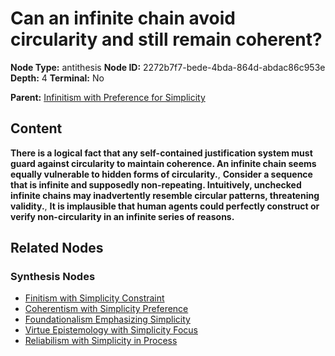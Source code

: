 # Can an infinite chain avoid circularity and still remain coherent?

**Node Type:** antithesis
**Node ID:** 2272b7f7-bede-4bda-864d-abdac86c953e
**Depth:** 4
**Terminal:** No

**Parent:** [Infinitism with Preference for Simplicity](infinitism-with-preference-for-simplicity-synthesis-889456e8-5add-4e2a-9b84-f91df52adf7a.md)

## Content

**There is a logical fact that any self-contained justification system must guard against circularity to maintain coherence. An infinite chain seems equally vulnerable to hidden forms of circularity.**, **Consider a sequence that is infinite and supposedly non-repeating. Intuitively, unchecked infinite chains may inadvertently resemble circular patterns, threatening validity.**, **It is implausible that human agents could perfectly construct or verify non-circularity in an infinite series of reasons.**

## Related Nodes

### Synthesis Nodes

- [Finitism with Simplicity Constraint](finitism-with-simplicity-constraint-synthesis-b7bd3686-333e-463c-8a7a-5054f6a4d76b.md)
- [Coherentism with Simplicity Preference](coherentism-with-simplicity-preference-synthesis-6efbf321-9ed3-48e3-9d5c-a2afd6770380.md)
- [Foundationalism Emphasizing Simplicity](foundationalism-emphasizing-simplicity-synthesis-ec1534a9-bc7f-4c2b-ac12-e648256c4883.md)
- [Virtue Epistemology with Simplicity Focus](virtue-epistemology-with-simplicity-focus-synthesis-0e4117a5-2e14-4be7-9315-15b53e7c8a3b.md)
- [Reliabilism with Simplicity in Process](reliabilism-with-simplicity-in-process-synthesis-7d1c7c6c-d0a1-4f9f-a761-aad601d7ae13.md)
